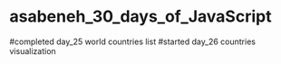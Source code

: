 # asabeneh_30_days_of_JavaScript
#completed day_25 world countries list
#started day_26 countries visualization
